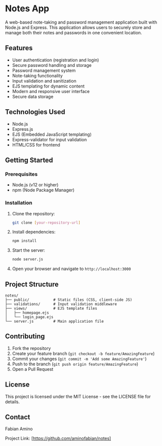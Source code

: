 # Notes App

A web-based note-taking and password management application built with Node.js and Express. This application allows users to securely store and manage both their notes and passwords in one convenient location.

## Features

- User authentication (registration and login)
- Secure password handling and storage
- Password management system
- Note-taking functionality
- Input validation and sanitization
- EJS templating for dynamic content
- Modern and responsive user interface
- Secure data storage

## Technologies Used

- Node.js
- Express.js
- EJS (Embedded JavaScript templating)
- Express-validator for input validation
- HTML/CSS for frontend

## Getting Started

### Prerequisites

- Node.js (v12 or higher)
- npm (Node Package Manager)

### Installation

1. Clone the repository:
   ```bash
   git clone [your-repository-url]
   ```

2. Install dependencies:
   ```bash
   npm install
   ```

3. Start the server:
   ```bash
   node server.js
   ```

4. Open your browser and navigate to `http://localhost:3000`

## Project Structure

```
notes/
├── public/           # Static files (CSS, client-side JS)
├── validations/      # Input validation middleware
├── views/            # EJS template files
│   ├── homepage.ejs
│   └── login_page.ejs
└── server.js         # Main application file
```

## Contributing

1. Fork the repository
2. Create your feature branch (`git checkout -b feature/AmazingFeature`)
3. Commit your changes (`git commit -m 'Add some AmazingFeature'`)
4. Push to the branch (`git push origin feature/AmazingFeature`)
5. Open a Pull Request

## License

This project is licensed under the MIT License - see the LICENSE file for details.

## Contact

Fabian Amino

Project Link: [https://github.com/aminofabian/notes]
